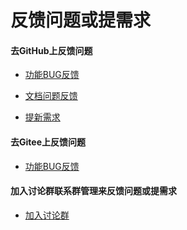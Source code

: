 # 反馈问题或提需求


<div>
  <div class="fl">

#### 去GitHub上反馈问题

* [功能BUG反馈](https://github.com/easyj-projects/easyj/issues/new?template=BUG_REPORT.md)
* [文档问题反馈](https://github.com/easyj-projects/easyj-projects.github.io/issues/new)

* [提新需求](https://github.com/easyj-projects/easyj/issues/new?template=FEATURE_REQUEST.md)

  </div>
  <div class="fl ml250">


#### 去Gitee上反馈问题

* [功能BUG反馈](https://gitee.com/easyj-projects/easyj/issues/new)

  </div>
  <div class="clear"></div>
</div>


#### 加入讨论群联系群管理来反馈问题或提需求

* [加入讨论群](discussion.md)
